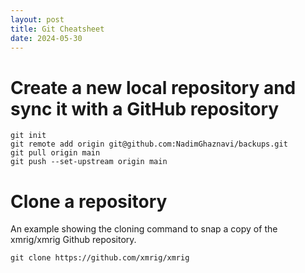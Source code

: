 ```yaml
---
layout: post
title: Git Cheatsheet
date: 2024-05-30
---
```


# Create a new local repository and sync it with a GitHub repository

```
git init
git remote add origin git@github.com:NadimGhaznavi/backups.git
git pull origin main
git push --set-upstream origin main
```

# Clone a repository

An example showing the cloning command to snap a copy of the xmrig/xmrig Github repository.
```
git clone https://github.com/xmrig/xmrig
```

